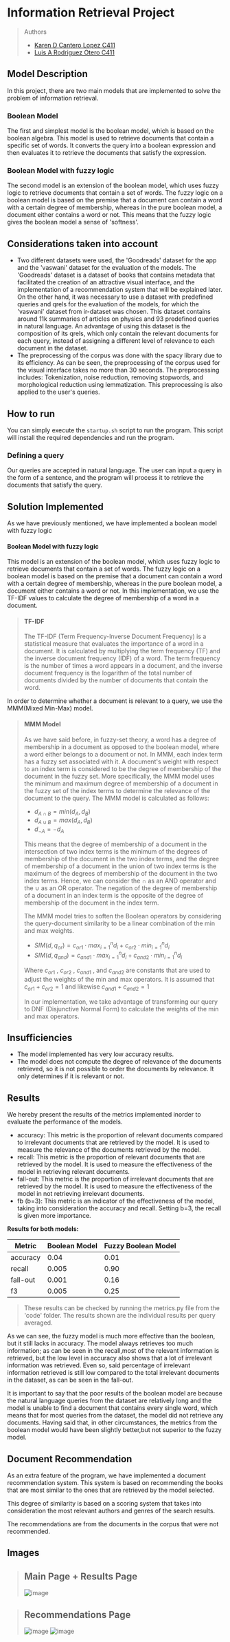 # Information Retrieval Project

>Authors
> - [Karen D Cantero Lopez C411](https://github.com/karendcl)
> - [Luis A Rodriguez Otero C411](https://github.com/Drackaro)

## Model Description

In this project, there are two main models that are implemented to solve the problem of information retrieval.

### Boolean Model
The first and simplest model is the boolean model, which is based on the boolean algebra. This model is used to retrieve
documents that contain a specific set of words. 
It converts the query into a boolean expression and then evaluates it to retrieve the documents that satisfy the expression.

### Boolean Model with fuzzy logic
The second model is an extension of the boolean model, which uses fuzzy logic to retrieve documents that contain a set of words.
The fuzzy logic on a boolean model is based on the premise that a document can contain a word with a certain degree of membership, whereas in the pure
boolean model, a document either contains a word or not.
This means that the fuzzy logic gives the boolean model a sense of 'softness'.

## Considerations taken into account
 - Two different datasets were used, the 'Goodreads' dataset for the app and the 'vaswani' dataset for the evaluation of the models. The 'Goodreads' dataset is a dataset of books that contains metadata that facilitated the creation of an attractive visual interface, and the implementation of a recommendation system that will be explained later. On the other hand, it was necessary to use a dataset with predefined queries and qrels for the evaluation of the models, for which the 'vaswani' dataset from ir-dataset was chosen. This dataset contains around 11k summaries of articles on physics and 93 predefined queries in natural language. An advantage of using this dataset is the composition of its qrels, which only contain the relevant documents for each query, instead of assigning a different level of relevance to each document in the dataset.
 - The preprocessing of the corpus was done with the spacy library due to its efficiency. As can be seen, the preprocessing of the corpus used for the visual interface takes no more than 30 seconds. The preprocessing includes: Tokenization, noise reduction, removing stopwords, and morphological reduction using lemmatization. This preprocessing is also applied to the user's queries.
 

## How to run 
You can simply execute the `startup.sh` script to run the program. This script will install the required dependencies and run the program.

### Defining a query
Our queries are accepted in natural language. The user can input a query in the form of a sentence, and the program will process it to retrieve the documents that satisfy the query.

## Solution Implemented

As we have previously mentioned, we have implemented a boolean model with fuzzy logic

#### Boolean Model with fuzzy logic
This model is an extension of the boolean model, which uses fuzzy logic to retrieve documents that contain a set of words.
The fuzzy logic on a boolean model is based on the premise that a document can contain a word with a certain degree of membership, whereas in the pure
boolean model, a document either contains a word or not.
In this implementation, we use the TF-IDF values to calculate the degree of membership of a word in a document.
> #### TF-IDF
> The TF-IDF (Term Frequency-Inverse Document Frequency) is a statistical measure that evaluates the importance of a word in a document.
> It is calculated by multiplying the term frequency (TF) and the inverse document frequency (IDF) of a word.
> The term frequency is the number of times a word appears in a document, and the inverse document frequency is the logarithm of the total number of documents divided by the number of documents that contain the word.


In order to determine whether a document is relevant to a query, we use the MMM(Mixed Min-Max) model.

> #### MMM Model
> As we have said before, in fuzzy-set theory, a word has a degree of membership in a document as opposed to the boolean model, where a word either belongs to a document or not.
> In MMM, each index term has a fuzzy set associated with it. 
> A document's weight with respect to an index term is considered to be the degree of membership of the document in the fuzzy set.
> More specifically, the MMM model uses the minimum and maximum degree of membership of a document in the fuzzy set of the index terms to determine the relevance of the document to the query.
> The MMM model is calculated as follows:
> - $d_{A \cap B} = min(d_A, d_B)$
> - $d_{A \cup B} = max(d_A, d_B)$
> - $d_{ \neg A} = -d_A$
> 
> This means that the degree of membership of a document in the intersection of two index terms is the minimum of the degrees of membership of the document in the two index terms, and the degree of membership of a document in the union of two index terms is the maximum of the degrees of membership of the document in the two index terms.
> Hence, we can consider the $\cap$ as an AND operator and the $\cup$ as an OR operator.
> The negation of the degree of membership of a document in an index term is the opposite of the degree of membership of the document in the index term.
> 
> The MMM model tries to soften the Boolean operators by considering the query-document similarity to be a linear combination of the min and max weights.
> - $SIM (d, q_{or}) = c_{or1} \cdot max_{i=1}^{n} d_{i} + c_{or2} \cdot min_{i=1}^{n} d_{i}$
> - $SIM (d, q_{and}) = c_{and1} \cdot max_{i=1}^{n} d_{i} + c_{and2} \cdot min_{i=1}^{n} d_{i}$
> 
> Where $c_{or1}$ , $c_{or2}$ , $c_{and1}$ , and  $c_{and2}$ are constants that are used to adjust the weights of the min and max operators.
> It is assumed that $c_{or1} + c_{or2} = 1$ and likewise $c_{and1} + c_{and2} = 1$
> 
> In our implementation, we take advantage of transforming our query to DNF (Disjunctive Normal Form) to calculate the weights of the min and max operators.


## Insufficiencies
 - The model implemented has very low accuracy results. 
 - The model does not compute the degree of relevance of the documents retrieved, so it is not possible to order the documents by relevance. It only determines if it is relevant or not.

  
## Results
We hereby present the results of the metrics implemented inorder to evaluate the performance of the models.
- accuracy: This metric is the proportion of relevant documents compared to irrelevant documents that are retrieved by the model. It is used to measure the relevance of the documents retrieved by the model.
- recall: This metric is the proportion of relevant documents that are retrieved by the model. It is used to measure the effectiveness of the model in retrieving relevant documents.
- fall-out: This metric is the proportion of irrelevant documents that are retrieved by the model. It is used to measure the effectiveness of the model in not retrieving irrelevant documents.
- fb (b=3): This metric is an indicator of the effectiveness of the model, taking into consideration the accuracy and recall. Setting b=3, the recall is given more importance.

**Results for both models:**

Metric | Boolean Model | Fuzzy Boolean Model
---    |---            |---
accuracy | 0.04 | 0.01
recall | 0.005 | 0.90
fall-out | 0.001 | 0.16
f3 | 0.005 | 0.25

> These results can be checked by running the metrics.py file from the 'code' folder. The results shown are the individual results per query averaged.

As we can see, the fuzzy model is much more effective than the boolean, but it still lacks in accuracy. The model always retrieves too much information; as can be seen in the recall,most of the relevant information is retrieved, but the low level in accuracy also shows that a lot of irrelevant information was retrieved. Even so, said percentage of irrelevant information retrieved is still low compared to the total irrelevant documents in the dataset, as can be seen in the fall-out.

It is important to say that the poor results of the boolean model are because the natural language queries from the dataset are relatively long and the model is unable to find a document that contains every single word, which means that for most queries from the dataset, the model did not retrieve any documents. Having said that, in other circumstances, the metrics from the boolean model would have been slightly better,but not superior to the fuzzy model.


## Document Recommendation
As an extra feature of the program, we have implemented a document recommendation system. 
This system is based on recommending the books that are most similar to the ones that are retrieved by the model selected.

This degree of similarity is based on a scoring system that takes into consideration the most relevant authors and genres of the search results.

The recommendations are from the documents in the corpus that were not recommended.

## Images
> ## Main Page + Results Page
> ![image](https://i.postimg.cc/LXkCkXX4/photo-5121144838987819819-y.jpg)

> ## Recommendations Page
> ![image](https://i.postimg.cc/qvMtXMJJ/photo-5120976085427792776-y.jpg)
> ![image](https://i.postimg.cc/Ghj8ys1g/photo-5120976085427792775-y.jpg)
